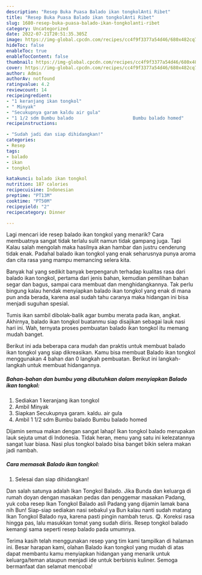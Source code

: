 ```yaml
---
description: "Resep Buka Puasa Balado ikan tongkolAnti Ribet"
title: "Resep Buka Puasa Balado ikan tongkolAnti Ribet"
slug: 1680-resep-buka-puasa-balado-ikan-tongkolanti-ribet
category: Uncategorized
date: 2022-07-21T20:51:35.305Z
image: https://img-global.cpcdn.com/recipes/cc4f9f3377a54d46/680x482cq70/balado-ikan-tongkol-foto-resep-utama.jpg
hideToc: false
enableToc: true
enableTocContent: false
thumbnail: https://img-global.cpcdn.com/recipes/cc4f9f3377a54d46/680x482cq70/balado-ikan-tongkol-foto-resep-utama.jpg
cover: https://img-global.cpcdn.com/recipes/cc4f9f3377a54d46/680x482cq70/balado-ikan-tongkol-foto-resep-utama.jpg
author: Admin
authorAv: notfound
ratingvalue: 4.2
reviewcount: 14
recipeingredient:
- "1 keranjang ikan tongkol"
- " Minyak"
- "Secukupnya garam kaldu air gula"
- "1 1/2 sdm Bumbu balado                      Bumbu balado homed"
recipeinstructions:

- "Sudah jadi dan siap dihidangkan!"
categories:
- Resep
tags:
- balado
- ikan
- tongkol

katakunci: balado ikan tongkol 
nutrition: 187 calories
recipecuisine: Indonesian
preptime: "PT13M"
cooktime: "PT50M"
recipeyield: "2"
recipecategory: Dinner

---
```



Lagi mencari ide resep balado ikan tongkol yang menarik? Cara membuatnya sangat tidak terlalu sulit namun tidak gampang juga. Tapi Kalau salah mengolah maka hasilnya akan hambar dan justru cenderung tidak enak. Padahal balado ikan tongkol yang enak seharusnya punya aroma dan cita rasa yang mampu memancing selera kita.


Banyak hal yang sedikit banyak berpengaruh terhadap kualitas rasa dari balado ikan tongkol, pertama dari jenis bahan, kemudian pemilihan bahan segar dan bagus, sampai cara membuat dan menghidangkannya. Tak perlu bingung kalau hendak menyiapkan balado ikan tongkol yang enak di mana pun anda berada, karena asal sudah tahu caranya maka hidangan ini bisa menjadi suguhan spesial.

Tumis ikan sambil dibolak-balik agar bumbu merata pada ikan, angkat. Akhirnya, balado ikan tongkol buatanmu siap disajikan sebagai lauk nasi hari ini. Wah, ternyata proses pembuatan balado ikan tongkol itu memang mudah banget.


Berikut ini ada beberapa cara mudah dan praktis untuk membuat balado ikan tongkol yang siap dikreasikan. Kamu bisa membuat Balado ikan tongkol menggunakan 4 bahan dan 0 langkah pembuatan. Berikut ini langkah-langkah untuk membuat hidangannya.

<!--inarticleads1-->

##### Bahan-bahan dan bumbu yang dibutuhkan dalam menyiapkan Balado ikan tongkol:

1. Sediakan 1 keranjang ikan tongkol
1. Ambil  Minyak
1. Siapkan Secukupnya garam. kaldu. air gula
1. Ambil 1 1/2 sdm Bumbu balado                      Bumbu balado homed


Dijamin semua makan dengan sangat lahap! Ikan tongkol balado merupakan lauk sejuta umat di Indonesia. Tidak heran, menu yang satu ini kelezatannya sangat luar biasa. Nasi plus tongkol balado bisa banget bikin selera makan jadi nambah. 

<!--inarticleads2-->

##### Cara memasak Balado ikan tongkol:


1. Selesai dan siap dihidangkan!

Dan salah satunya adalah Ikan Tongkol Balado. Jika Bunda dan keluarga di rumah doyan dengan masakan pedas dan penggemar masakan Padang, yuk coba resep Ikan Tongkol Balado asli Padang yang dijamin lamak bana nih Bun! Siap-siap sediakan nasi sebakul ya Bun kalau nanti sudah matang Ikan Tongkol Balado nya, karena pasti pingin nambah terus. 😋. Koreksi rasa hingga pas, lalu masukkan tomat yang sudah diiris. Resep tongkol balado kemangi sama seperti resep balado pada umumnya. 

Terima kasih telah menggunakan resep yang tim kami tampilkan di halaman ini. Besar harapan kami, olahan Balado ikan tongkol yang mudah di atas dapat membantu kamu menyiapkan hidangan yang menarik untuk keluarga/teman ataupun menjadi ide untuk berbisnis kuliner. Semoga bermanfaat dan selamat mencoba!
